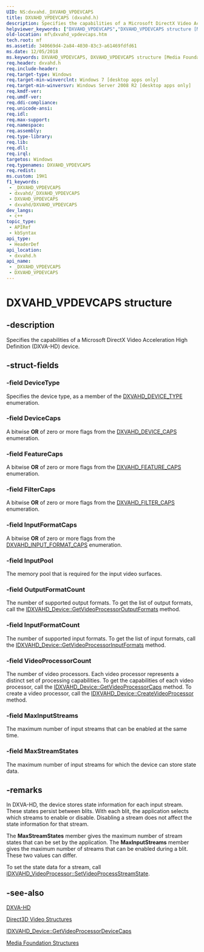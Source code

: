 ```yaml
---
UID: NS:dxvahd._DXVAHD_VPDEVCAPS
title: DXVAHD_VPDEVCAPS (dxvahd.h)
description: Specifies the capabilities of a Microsoft DirectX Video Acceleration High Definition (DXVA-HD) device.
helpviewer_keywords: ["DXVAHD_VPDEVCAPS","DXVAHD_VPDEVCAPS structure [Media Foundation]","dxvahd/DXVAHD_VPDEVCAPS","mf.dxvahd_vpdevcaps"]
old-location: mf\dxvahd_vpdevcaps.htm
tech.root: mf
ms.assetid: 340669d4-2a84-4030-83c3-a61469fdfd61
ms.date: 12/05/2018
ms.keywords: DXVAHD_VPDEVCAPS, DXVAHD_VPDEVCAPS structure [Media Foundation], dxvahd/DXVAHD_VPDEVCAPS, mf.dxvahd_vpdevcaps
req.header: dxvahd.h
req.include-header: 
req.target-type: Windows
req.target-min-winverclnt: Windows 7 [desktop apps only]
req.target-min-winversvr: Windows Server 2008 R2 [desktop apps only]
req.kmdf-ver: 
req.umdf-ver: 
req.ddi-compliance: 
req.unicode-ansi: 
req.idl: 
req.max-support: 
req.namespace: 
req.assembly: 
req.type-library: 
req.lib: 
req.dll: 
req.irql: 
targetos: Windows
req.typenames: DXVAHD_VPDEVCAPS
req.redist: 
ms.custom: 19H1
f1_keywords:
 - _DXVAHD_VPDEVCAPS
 - dxvahd/_DXVAHD_VPDEVCAPS
 - DXVAHD_VPDEVCAPS
 - dxvahd/DXVAHD_VPDEVCAPS
dev_langs:
 - c++
topic_type:
 - APIRef
 - kbSyntax
api_type:
 - HeaderDef
api_location:
 - dxvahd.h
api_name:
 - _DXVAHD_VPDEVCAPS
 - DXVAHD_VPDEVCAPS
---
```


# DXVAHD_VPDEVCAPS structure


## -description

Specifies the capabilities of a Microsoft DirectX Video Acceleration High Definition (DXVA-HD) device.

## -struct-fields

### -field DeviceType

Specifies the device type, as a member of the <a href="/windows/desktop/api/dxvahd/ne-dxvahd-dxvahd_device_type">DXVAHD_DEVICE_TYPE</a> enumeration.

### -field DeviceCaps

A bitwise <b>OR</b> of zero or more flags from the <a href="/windows/desktop/api/dxvahd/ne-dxvahd-dxvahd_device_caps">DXVAHD_DEVICE_CAPS</a> enumeration.

### -field FeatureCaps

A bitwise <b>OR</b> of zero or more flags from the <a href="/windows/desktop/api/dxvahd/ne-dxvahd-dxvahd_feature_caps">DXVAHD_FEATURE_CAPS</a> enumeration.

### -field FilterCaps

A bitwise <b>OR</b> of zero or more flags from the <a href="/windows/desktop/api/dxvahd/ne-dxvahd-dxvahd_filter_caps">DXVAHD_FILTER_CAPS</a> enumeration.

### -field InputFormatCaps

A bitwise <b>OR</b> of zero or more flags from the <a href="/windows/desktop/api/dxvahd/ne-dxvahd-dxvahd_input_format_caps">DXVAHD_INPUT_FORMAT_CAPS</a> enumeration.

### -field InputPool

The memory pool that is required for the input video surfaces.

### -field OutputFormatCount

The number of supported output formats. To get the list of output formats, call the <a href="/windows/desktop/api/dxvahd/nf-dxvahd-idxvahd_device-getvideoprocessoroutputformats">IDXVAHD_Device::GetVideoProcessorOutputFormats</a> method.

### -field InputFormatCount

The number of supported input formats. To get the list of input formats, call the <a href="/windows/desktop/api/dxvahd/nf-dxvahd-idxvahd_device-getvideoprocessorinputformats">IDXVAHD_Device::GetVideoProcessorInputFormats</a> method.

### -field VideoProcessorCount

The number of video processors. Each video processor represents a  distinct set of processing capabilities. To get the capabilities of each video processor, call the <a href="/windows/desktop/api/dxvahd/nf-dxvahd-idxvahd_device-getvideoprocessorcaps">IDXVAHD_Device::GetVideoProcessorCaps</a> method. To create a video processor, call the <a href="/windows/desktop/api/dxvahd/nf-dxvahd-idxvahd_device-createvideoprocessor">IDXVAHD_Device::CreateVideoProcessor</a> method.

### -field MaxInputStreams

The maximum number of input streams that can be enabled at the same time.

### -field MaxStreamStates

The maximum number of input streams for which the device can store state data.

## -remarks

In DXVA-HD, the device stores state information for each input stream. These states persist between blits. With each blit, the application selects which streams to enable or disable. Disabling a stream does not affect the state information for that stream.



The <b>MaxStreamStates</b> member gives the maximum number of stream states that can be set by the application. The <b>MaxInputStreams</b> member gives the maximum number of streams that can be enabled during a blit. These two values can differ.

To set the state data for a stream, call <a href="/windows/desktop/api/dxvahd/nf-dxvahd-idxvahd_videoprocessor-setvideoprocessstreamstate">IDXVAHD_VideoProcessor::SetVideoProcessStreamState</a>.

## -see-also

<a href="/windows/desktop/medfound/dxva-hd">DXVA-HD</a>



<a href="/windows/desktop/medfound/direct3d-video-structures">Direct3D Video Structures</a>



<a href="/windows/desktop/api/dxvahd/nf-dxvahd-idxvahd_device-getvideoprocessordevicecaps">IDXVAHD_Device::GetVideoProcessorDeviceCaps</a>



<a href="/windows/desktop/medfound/media-foundation-structures">Media Foundation Structures</a>

